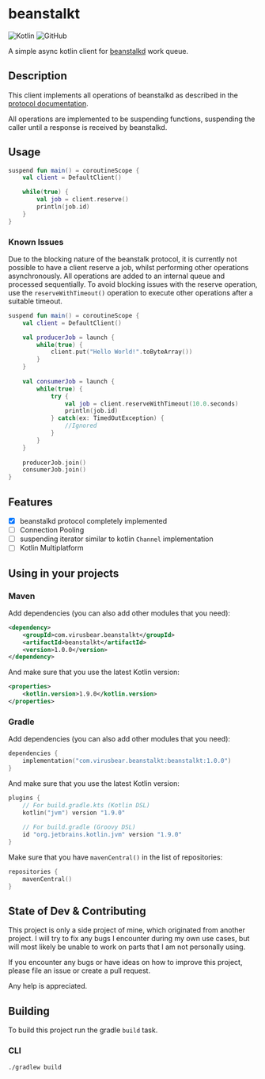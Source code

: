# beanstalkt

![Kotlin](https://img.shields.io/badge/kotlin-1.9.0-blue.svg?logo=kotlin)
![GitHub](https://img.shields.io/github/license/virusbear/beanstalkt)
<!---![Maven Central](https://img.shields.io/maven-central/v/com.virusbear.beanstalkt/beantalkt)-->
<!---TODO: add badges for code coverage, build state, test results, maven link, kdoc-->

A simple async kotlin client for [beanstalkd](https://github.com/beanstalkd/beanstalkd) work queue.

## Description

This client implements all operations of beanstalkd
as described in the [protocol documentation](https://raw.githubusercontent.com/beanstalkd/beanstalkd/master/doc/protocol.txt).

All operations are implemented to be suspending functions, suspending the caller until a response is received by beanstalkd.

## Usage

```kotlin
suspend fun main() = coroutineScope {
    val client = DefaultClient()

    while(true) {
        val job = client.reserve()
        println(job.id)
    }
}
```

### Known Issues

Due to the blocking nature of the beanstalk protocol, it is currently not possible to have a client reserve a job, whilst performing other operations asynchronously.
All operations are added to an internal queue and processed sequentially. To avoid blocking issues with the reserve operation, use the `reserveWithTimeout()` operation to execute other operations after a suitable timeout.

```kotlin
suspend fun main() = coroutineScope {
    val client = DefaultClient()

    val producerJob = launch {
        while(true) {
            client.put("Hello World!".toByteArray())
        }
    }
    
    val consumerJob = launch {
        while(true) {
            try {
                val job = client.reserveWithTimeout(10.0.seconds)
                println(job.id)
            } catch(ex: TimedOutException) {
                //Ignored
            }
        }
    }
    
    producerJob.join()
    consumerJob.join()
}
```

## Features

- [X] beanstalkd protocol completely implemented
- [ ] Connection Pooling
- [ ] suspending iterator similar to kotlin `Channel` implementation
- [ ] Kotlin Multiplatform

## Using in your projects

### Maven

Add dependencies (you can also add other modules that you need):

```xml
<dependency>
    <groupId>com.virusbear.beanstalkt</groupId>
    <artifactId>beanstalkt</artifactId>
    <version>1.0.0</version>
</dependency>
```

And make sure that you use the latest Kotlin version:

```xml
<properties>
    <kotlin.version>1.9.0</kotlin.version>
</properties>
```

### Gradle

Add dependencies (you can also add other modules that you need):

```kotlin
dependencies {
    implementation("com.virusbear.beanstalkt:beanstalkt:1.0.0")
}
```

And make sure that you use the latest Kotlin version:

```kotlin
plugins {
    // For build.gradle.kts (Kotlin DSL)
    kotlin("jvm") version "1.9.0"
    
    // For build.gradle (Groovy DSL)
    id "org.jetbrains.kotlin.jvm" version "1.9.0"
}
```

Make sure that you have `mavenCentral()` in the list of repositories:

```kotlin
repositories {
    mavenCentral()
}
```

## State of Dev & Contributing

This project is only a side project of mine, which originated from another project. 
I will try to fix any bugs I encounter during my own use cases,
but will most likely be unable to work on parts that I am not personally using.

If you encounter any bugs or have ideas on how to improve this project, please file an issue or create a pull request. 

Any help is appreciated.

## Building

To build this project run the gradle `build` task.


### CLI

```shell
./gradlew build
```
